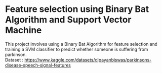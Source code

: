 # Feature selection using Binary Bat Algorithm and Support Vector Machine
This project involves using a Binary Bat Algorithm for feature selection and training a SVM classifier to predict whether someone is suffering from parkinson.  
Dataset : https://www.kaggle.com/datasets/dipayanbiswas/parkinsons-disease-speech-signal-features
